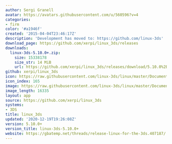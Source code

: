 ```yaml
---
author: Sergi Granell
avatar: https://avatars.githubusercontent.com/u/560596?v=4
categories:
- firm
color: '#a1946f'
created: '2015-04-04T23:46:17Z'
description: 'Development has moved to: https://github.com/linux-3ds'
download_page: https://github.com/xerpi/linux_3ds/releases
downloads:
  linux-3ds-5.10.0+.zip:
    size: 15338178
    size_str: 14 MiB
    url: https://github.com/xerpi/linux_3ds/releases/download/5.10.0%2B/linux-3ds-5.10.0%2B.zip
github: xerpi/linux_3ds
icon: https://raw.githubusercontent.com/linux-3ds/linux/master/Documentation/logo.gif
icon_index: 165
image: https://raw.githubusercontent.com/linux-3ds/linux/master/Documentation/logo.gif
image_length: 16335
layout: app
source: https://github.com/xerpi/linux_3ds
systems:
- 3DS
title: linux_3ds
updated: '2020-12-19T19:26:08Z'
version: 5.10.0+
version_title: linux-3ds-5.10.0+
website: https://gbatemp.net/threads/release-linux-for-the-3ds.407187/
---
```

